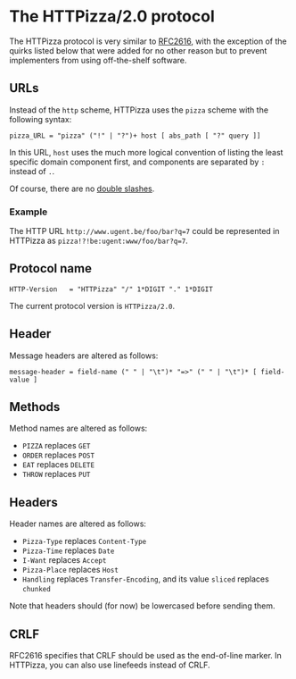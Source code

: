 # The HTTPizza/2.0 protocol

The HTTPizza protocol is very similar to [RFC2616](https://tools.ietf.org/html/rfc2616),
with the exception of the quirks listed below
that were added for no other reason
but to prevent implementers from using off-the-shelf software.

## URLs
Instead of the `http` scheme, HTTPizza uses the `pizza` scheme with the following syntax:

```
pizza_URL = "pizza" ("!" | "?")+ host [ abs_path [ "?" query ]]
```

In this URL, `host` uses the much more logical convention
of listing the least specific domain component first,
and components are separated by `:` instead of `.`.

Of course, there are no [double slashes](https://bits.blogs.nytimes.com/2009/10/12/the-webs-inventor-regrets-one-small-thing/).

### Example
The HTTP URL `http://www.ugent.be/foo/bar?q=7`
could be represented in HTTPizza as `pizza!?!be:ugent:www/foo/bar?q=7`.

## Protocol name
```
HTTP-Version   = "HTTPizza" "/" 1*DIGIT "." 1*DIGIT
```

The current protocol version is `HTTPizza/2.0`.

## Header
Message headers are altered as follows:

```
message-header = field-name (" " | "\t")* "=>" (" " | "\t")* [ field-value ]
```

## Methods
Method names are altered as follows:

- `PIZZA` replaces `GET`
- `ORDER` replaces `POST`
- `EAT`   replaces `DELETE`
- `THROW` replaces `PUT`

## Headers
Header names are altered as follows:

- `Pizza-Type`  replaces `Content-Type`
- `Pizza-Time`  replaces `Date`
- `I-Want`      replaces `Accept`
- `Pizza-Place` replaces `Host`
- `Handling`    replaces `Transfer-Encoding`, and its value `sliced` replaces `chunked`

Note that headers should (for now) be lowercased before sending them.

## CRLF

RFC2616 specifies that CRLF should be used as the end-of-line marker. In HTTPizza,
you can also use linefeeds instead of CRLF.
